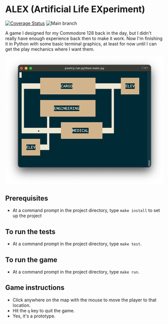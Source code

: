 # ALEX (Artificial Life EXperiment)


[![Coverage Status](https://coveralls.io/repos/github/bcorfman/alex/badge.svg?branch=main)](https://coveralls.io/github/bcorfman/alex?branch=main)
![Main branch](https://github.com/bcorfman/alex-console/actions/workflows/build-test.yml/badge.svg)

A game I designed for my Commodore 128 back in the day, but I didn't really have enough experience back then to make it work. 
Now I'm finishing it in Python with some basic terminal graphics, at least for now until I can get the play mechanics where I want them.

<img src="graphics/alex_console.png">

## Prerequisites
* At a command prompt in the project directory, type `make install` to set up the project

## To run the tests
* At a command prompt in the project directory, type `make test`.

## To run the game
* At a command prompt in the project directory, type `make run`.

## Game instructions
* Click anywhere on the map with the mouse to move the player to that location.
* Hit the `q` key to quit the game.
* Yes, it's a prototype.
